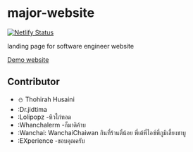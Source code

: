 # major-website

[![Netlify Status](https://api.netlify.com/api/v1/badges/4f22bb56-5b41-48e4-8bd4-90e7deaac9c9/deploy-status)](https://app.netlify.com/sites/swe-wu/deploys)

landing page for software engineer website

[Demo website](https://swe-wu.netlify.app/)

## Contributor

- :snowman: Thohirah Husaini
- :Dr.jidtima
- :Lolipopz -หิวไก่ทอด
- :Whanchalerm -ก็มาดิค้าบ
- :Wanchai: WanchaiChaiwan กินที่ร้านตี๋น้อย พี่เต้พี่ไอซ์พี่ภูมิเลี้ยงชาบู
- :EXperience -ขอบคุณครับ

